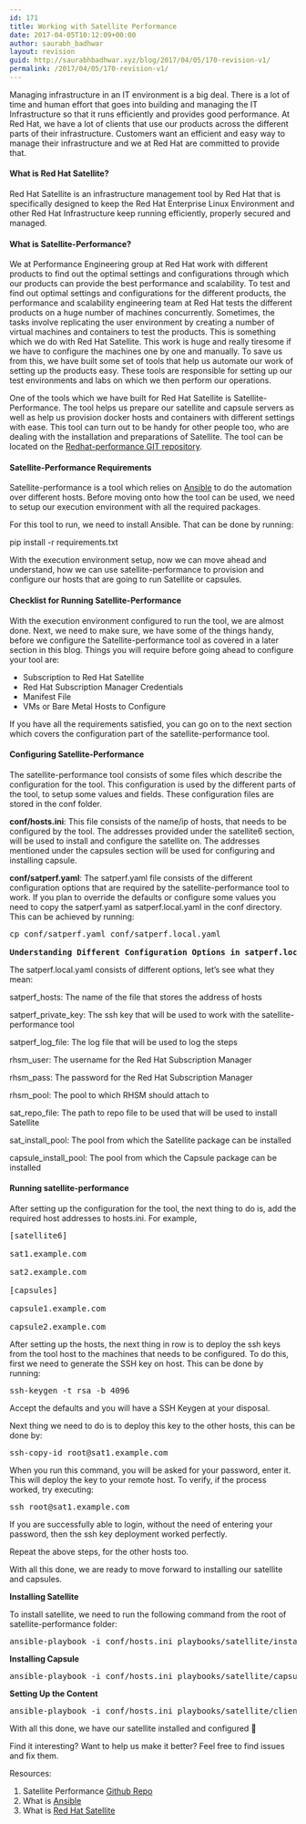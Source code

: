 ```yaml
---
id: 171
title: Working with Satellite Performance
date: 2017-04-05T10:12:09+00:00
author: saurabh_badhwar
layout: revision
guid: http://saurabhbadhwar.xyz/blog/2017/04/05/170-revision-v1/
permalink: /2017/04/05/170-revision-v1/
---
```

Managing infrastructure in an IT environment is a big deal. There is a lot of time and human effort that goes into building and managing the IT Infrastructure so that it runs efficiently and provides good performance. At Red Hat, we have a lot of clients that use our products across the different parts of their infrastructure. Customers want an efficient and easy way to manage their infrastructure and we at Red Hat are committed to provide that.

#### What is Red Hat Satellite?

Red Hat Satellite is an infrastructure management tool by Red Hat that is specifically designed to keep the Red Hat Enterprise Linux Environment and other Red Hat Infrastructure keep running efficiently, properly secured and managed.

#### What is Satellite-Performance?

We at Performance Engineering group at Red Hat work with different products to find out the optimal settings and configurations through which our products can provide the best performance and scalability. To test and find out optimal settings and configurations for the different products, the performance and scalability engineering team at Red Hat tests the different products on a huge number of machines concurrently. Sometimes, the tasks involve replicating the user environment by creating a number of virtual machines and containers to test the products. This is something which we do with Red Hat Satellite. This work is huge and really tiresome if we have to configure the machines one by one and manually. To save us from this, we have built some set of tools that help us automate our work of setting up the products easy. These tools are responsible for setting up our test environments and labs on which we then perform our operations.

One of the tools which we have built for Red Hat Satellite is Satellite-Performance. The tool helps us prepare our satellite and capsule servers as well as help us provision docker hosts and containers with different settings with ease. This tool can turn out to be handy for other people too, who are dealing with the installation and preparations of Satellite. The tool can be located on the [Redhat-performance GIT repository](https://github.com/redhat-performance/satellite-performance).

#### Satellite-Performance Requirements

Satellite-performance is a tool which relies on [Ansible](https://www.ansible.com/) to do the automation over different hosts. Before moving onto how the tool can be used, we need to setup our execution environment with all the required packages.

For this tool to run, we need to install Ansible. That can be done by running:

pip install -r requirements.txt

With the execution environment setup, now we can move ahead and understand, how we can use satellite-performance to provision and configure our hosts that are going to run Satellite or capsules.

#### Checklist for Running Satellite-Performance

With the execution environment configured to run the tool, we are almost done. Next, we need to make sure, we have some of the things handy, before we configure the Satellite-performance tool as covered in a later section in this blog. Things you will require before going ahead to configure your tool are:

  * Subscription to Red Hat Satellite
  * Red Hat Subscription Manager Credentials
  * Manifest File
  * VMs or Bare Metal Hosts to Configure

If you have all the requirements satisfied, you can go on to the next section which covers the configuration part of the satellite-performance tool.

#### Configuring Satellite-Performance

The satellite-performance tool consists of some files which describe the configuration for the tool. This configuration is used by the different parts of the tool, to setup some values and fields. These configuration files are stored in the conf folder.

**conf/hosts.ini**: This file consists of the name/ip of hosts, that needs to be configured by the tool. The addresses provided under the satellite6 section, will be used to install and configure the satellite on. The addresses mentioned under the capsules section will be used for configuring and installing capsule.

**conf/satperf.yaml**: The satperf.yaml file consists of the different configuration options that are required by the satellite-performance tool to work. If you plan to override the defaults or configure some values you need to copy the satperf.yaml as satperf.local.yaml in the conf directory. This can be achieved by running:

<pre>cp conf/satperf.yaml conf/satperf.local.yaml

<strong>Understanding Different Configuration Options in satperf.local.yaml</strong></pre>

The satperf.local.yaml consists of different options, let&#8217;s see what they mean:

satperf_hosts: The name of the file that stores the address of hosts

satperf\_private\_key: The ssh key that will be used to work with the satellite-performance tool

satperf\_log\_file: The log file that will be used to log the steps

rhsm_user: The username for the Red Hat Subscription Manager

rhsm_pass: The password for the Red Hat Subscription Manager

rhsm_pool: The pool to which RHSM should attach to

sat\_repo\_file: The path to repo file to be used that will be used to install Satellite

sat\_install\_pool: The pool from which the Satellite package can be installed

capsule\_install\_pool: The pool from which the Capsule package can be installed

#### Running satellite-performance

After setting up the configuration for the tool, the next thing to do is, add the required host addresses to hosts.ini. For example,

<pre>[satellite6]

sat1.example.com

sat2.example.com

[capsules]

capsule1.example.com

capsule2.example.com</pre>

After setting up the hosts, the next thing in row is to deploy the ssh keys from the tool host to the machines that needs to be configured. To do this, first we need to generate the SSH key on host. This can be done by running:

<pre>ssh-keygen -t rsa -b 4096</pre>

Accept the defaults and you will have a SSH Keygen at your disposal.

Next thing we need to do is to deploy this key to the other hosts, this can be done by:

<pre>ssh-copy-id root@sat1.example.com</pre>

When you run this command, you will be asked for your password, enter it. This will deploy the key to your remote host. To verify, if the process worked, try executing:

<pre>ssh root@sat1.example.com</pre>

If you are successfully able to login, without the need of entering your password, then the ssh key deployment worked perfectly.

Repeat the above steps, for the other hosts too.

With all this done, we are ready to move forward to installing our satellite and capsules.

**Installing Satellite**

To install satellite, we need to run the following command from the root of satellite-performance folder:

<pre>ansible-playbook -i conf/hosts.ini playbooks/satellite/installation.yaml</pre>

**Installing Capsule**

<pre>ansible-playbook -i conf/hosts.ini playbooks/satellite/capsules.yaml</pre>

**Setting Up the Content**

<pre>ansible-playbook -i conf/hosts.ini playbooks/satellite/clien.yaml</pre>

With all this done, we have our satellite installed and configured 🙂

Find it interesting? Want to help us make it better? Feel free to find issues and fix them.

Resources:

  1. Satellite Performance [Github Repo](https://github.com/redhat-performance/satellite-performance)
  2. What is [Ansible](https://ansible.com)
  3. What is [Red Hat Satellite](https://www.redhat.com/en/technologies/management/satellite)